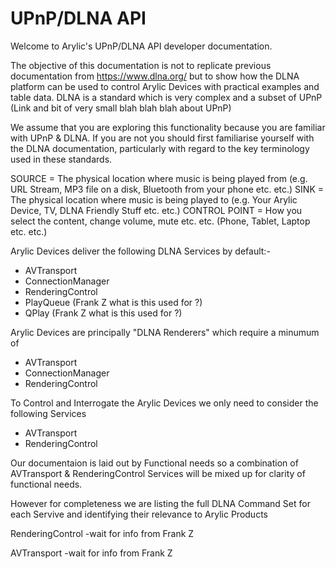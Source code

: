 # UPnP/DLNA API

Welcome to Arylic's UPnP/DLNA API developer documentation.  

The objective of this documentation is not to replicate previous documentation from https://www.dlna.org/ but to show how the DLNA platform can be used to control Arylic Devices with practical examples and table data. DLNA is a standard which is very complex and a subset of UPnP (Link and bit of very small blah blah blah about UPnP) 

We assume that you are exploring this functionality because you are familiar with UPnP & DLNA. If you are not you should first familiarise yourself with the DLNA documentation, particularly with regard to the key terminology used in these standards.

SOURCE = The physical location where music is being played from (e.g. URL Stream, MP3 file on a disk, Bluetooth from your phone etc. etc.)
SINK = The physical location where music is being played to (e.g. Your Arylic Device, TV, DLNA Friendly Stuff etc. etc.)
CONTROL POINT = How you select the content, change volume, mute etc. etc. (Phone, Tablet, Laptop etc. etc.)

Arylic Devices deliver the following DLNA Services by default:-
- AVTransport
- ConnectionManager
- RenderingControl
- PlayQueue (Frank Z what is this used for ?)
- QPlay (Frank Z what is this used for ?)

Arylic Devices are principally "DLNA Renderers" which require a minumum of
- AVTransport
- ConnectionManager
- RenderingControl

To Control and Interrogate the Arylic Devices we only need to consider the following Services
- AVTransport
- RenderingControl

Our documentaion is laid out by Functional needs so a combination of AVTransport & RenderingControl Services will be mixed up for clarity of functional needs.

However for completeness we are listing the full DLNA Command Set for each Servive and identifying their relevance to Arylic Products

RenderingControl
-wait for info from Frank Z

AVTransport
-wait for info from Frank Z